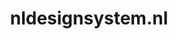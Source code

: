 ---
layout: post
title:  "nldesignsystem.nl"
internal_url:  "/dutchgov/nldesignsystem.nl.html"
subdomains_count: 3
all_subdomains_count: 3
urls_count: 3
ssl_rank: 0
http_rank: 45
url_link: /data/nldesignsystem.nl/urls.txt
all_subdomains_link: /data/nldesignsystem.nl/all_subdomains.txt
subdomains_link: /data/nldesignsystem.nl/subdomains.txt
categories: dutchgov
---